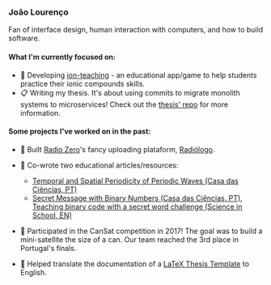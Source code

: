 ### João Lourenço
Fan of interface design, human interaction with computers, and how to build software.

#### What I'm currently focused on:

- :wrench: Developing [ion-teaching](https://github.com/joaoestudante/ion-teaching) - an educational app/game to help students practice their ionic compounds skills.
- :clipboard: Writing my thesis. It's about using commits to migrate monolith systems to microservices! Check out the [thesis' repo](https://github.com/joaoestudante/thesis) for more information.

#### Some projects I've worked on in the past:

- 👀 Built [Radio Zero](https://www.radiozero.pt/)'s fancy uploading plataform, [Radiólogo](https://github.com/joaoestudante/radiologo).
- :pencil: Co-wrote two educational articles/resources:
  * [Temporal and Spatial Periodicity of Periodic Waves (Casa das Ciências, PT)](https://www.casadasciencias.org/recurso/7545)
  * [Secret Message with Binary Numbers (Casa das Ciências, PT)](https://www.casadasciencias.org/recurso/8935), [Teaching binary code with a secret word challenge (Science in School, EN)](https://www.scienceinschool.org/article/2021/teaching-binary-code-secret-word-challenge/)

- :rocket: Participated in the CanSat competition in 2017! The goal was to build a mini-satellite the size of a can. Our team reached the 3rd place in Portugal's finals.

- :speech_balloon: Helped translate the documentation of a [LaTeX Thesis Template](https://github.com/ekspek/ist-thesis) to English.
